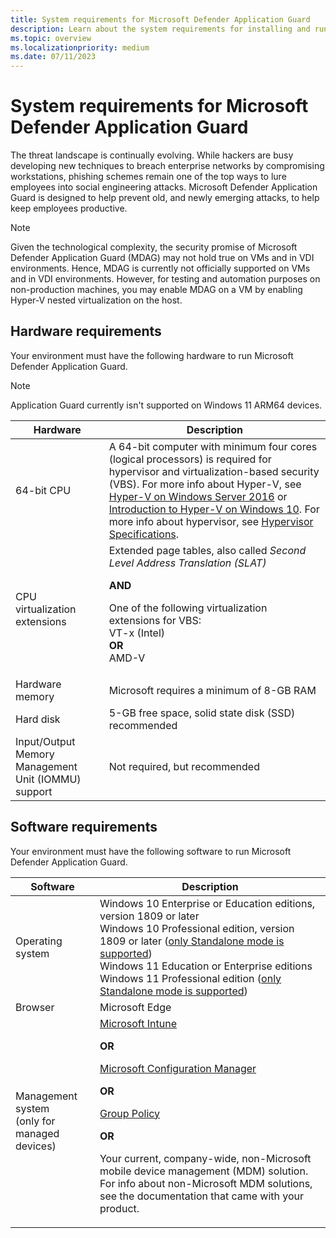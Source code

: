 ```yaml
---
title: System requirements for Microsoft Defender Application Guard
description: Learn about the system requirements for installing and running Microsoft Defender Application Guard.
ms.topic: overview
ms.localizationpriority: medium
ms.date: 07/11/2023
---
```


# System requirements for Microsoft Defender Application Guard

The threat landscape is continually evolving. While hackers are busy developing new techniques to breach enterprise networks by compromising workstations, phishing schemes remain one of the top ways to lure employees into social engineering attacks. Microsoft Defender Application Guard is designed to help prevent old, and newly emerging attacks, to help keep employees productive.

> [!NOTE]
> Given the technological complexity, the security promise of Microsoft Defender Application Guard (MDAG) may not hold true on VMs and in VDI environments. Hence, MDAG is currently not officially supported on VMs and in VDI environments. However, for testing and automation purposes on non-production machines, you may enable MDAG on a VM by enabling Hyper-V nested virtualization on the host.

## Hardware requirements

Your environment must have the following hardware to run Microsoft Defender Application Guard.

> [!NOTE]
> Application Guard currently isn't supported on Windows 11 ARM64 devices.

| Hardware | Description |
|--------|-----------|
| 64-bit CPU|A 64-bit computer with minimum four cores (logical processors) is required for hypervisor and virtualization-based security (VBS). For more info about Hyper-V, see [Hyper-V on Windows Server 2016](/windows-server/virtualization/hyper-v/hyper-v-on-windows-server) or [Introduction to Hyper-V on Windows 10](/virtualization/hyper-v-on-windows/about/). For more info about hypervisor, see [Hypervisor Specifications](/virtualization/hyper-v-on-windows/reference/tlfs).|
| CPU virtualization extensions|Extended page tables, also called _Second Level Address Translation (SLAT)_ <p> **AND** <p> One of the following virtualization extensions for VBS:<br/>VT-x (Intel)<br/>**OR**<br/>AMD-V |
| Hardware memory | Microsoft requires a minimum of 8-GB RAM |
| Hard disk | 5-GB free space, solid state disk (SSD) recommended |
| Input/Output Memory Management Unit (IOMMU) support| Not required, but recommended |

## Software requirements

  Your environment must have the following software to run Microsoft Defender Application Guard.

| Software | Description |
|--------|-----------|
| Operating system | Windows 10 Enterprise or Education editions, version 1809 or later <br/> Windows 10 Professional edition, version 1809 or later ([only Standalone mode is supported](https://learn.microsoft.com/en-us/windows/security/application-security/application-isolation/microsoft-defender-application-guard/install-md-app-guard#standalone-mode))  <br/> Windows 11 Education or Enterprise editions <br/> Windows 11 Professional edition ([only Standalone mode is supported](https://learn.microsoft.com/en-us/windows/security/application-security/application-isolation/microsoft-defender-application-guard/install-md-app-guard#standalone-mode)) |
| Browser | Microsoft Edge |
| Management system <br> (only for managed devices)| [Microsoft Intune](/intune/) <p> **OR** <p> [Microsoft Configuration Manager](/configmgr/) <p> **OR** <p> [Group Policy](/previous-versions/windows/it-pro/windows-server-2008-R2-and-2008/cc753298(v=ws.11)) <p> **OR** <p>Your current, company-wide, non-Microsoft mobile device management (MDM) solution. For info about non-Microsoft MDM solutions, see the documentation that came with your product. |
